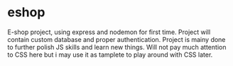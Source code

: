 # eshop

E-shop project, using express and nodemon for first time.
Project will contain custom database and proper authentication.
Project is mainy done to further polish JS skills and learn new things.
Will not pay much attention to CSS here but i may use it as tamplete to play around with CSS later.
